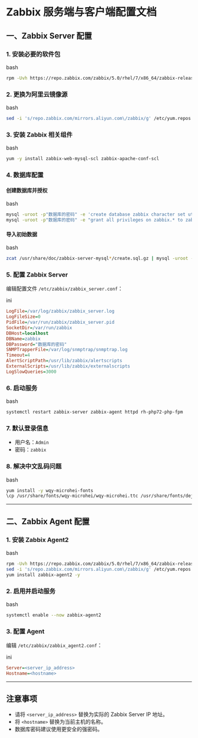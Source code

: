 # Zabbix 服务端与客户端配置文档

## 一、Zabbix Server 配置

### 1. 安装必要的软件包

bash

```bash
rpm -Uvh https://repo.zabbix.com/zabbix/5.0/rhel/7/x86_64/zabbix-release-5.0-1.el7.noarch.rpm
```



### 2. 更换为阿里云镜像源

bash

```bash
sed -i 's/repo.zabbix.com/mirrors.aliyun.com\/zabbix/g' /etc/yum.repos.d/zabbix.repo
```



### 3. 安装 Zabbix 相关组件

bash

```bash
yum -y install zabbix-web-mysql-scl zabbix-apache-conf-scl
```



### 4. 数据库配置

#### 创建数据库并授权

bash

```bash
mysql -uroot -p"数据库的密码" -e 'create database zabbix character set utf8 collate utf8_bin;'
mysql -uroot -p"数据库的密码" -e "grant all privileges on zabbix.* to zabbix@localhost identified by 'password';"
```



#### 导入初始数据

bash

```bash
zcat /usr/share/doc/zabbix-server-mysql*/create.sql.gz | mysql -uroot -p"你的密码" zabbix
```



### 5. 配置 Zabbix Server

编辑配置文件 `/etc/zabbix/zabbix_server.conf`：

ini

```ini
LogFile=/var/log/zabbix/zabbix_server.log
LogFileSize=0
PidFile=/var/run/zabbix/zabbix_server.pid
SocketDir=/var/run/zabbix
DBHost=localhost
DBName=zabbix
DBPassword="数据库的密码"
SNMPTrapperFile=/var/log/snmptrap/snmptrap.log
Timeout=4
AlertScriptPath=/usr/lib/zabbix/alertscripts
ExternalScripts=/usr/lib/zabbix/externalscripts
LogSlowQueries=3000
```



### 6. 启动服务

bash

```bash
systemctl restart zabbix-server zabbix-agent httpd rh-php72-php-fpm
```



### 7. 默认登录信息

- 用户名：`Admin`
- 密码：`zabbix`

### 8. 解决中文乱码问题

bash

```bash
yum install -y wqy-microhei-fonts
\cp /usr/share/fonts/wqy-microhei/wqy-microhei.ttc /usr/share/fonts/dejavu/DejaVuSans.ttf
```



------

## 二、Zabbix Agent 配置

### 1. 安装 Zabbix Agent2

bash

```bash
rpm -Uvh https://repo.zabbix.com/zabbix/5.0/rhel/7/x86_64/zabbix-release-5.0-1.el7.noarch.rpm
sed -i 's/repo.zabbix.com/mirrors.aliyun.com\/zabbix/g' /etc/yum.repos.d/zabbix.repo
yum install zabbix-agent2 -y
```



### 2. 启用并启动服务

bash

```bash
systemctl enable --now zabbix-agent2
```



### 3. 配置 Agent

编辑 `/etc/zabbix/zabbix_agent2.conf`：

ini

```ini
Server=<server_ip_address>
Hostname=<hostname>
```



------

## 注意事项

- 请将 `<server_ip_address>` 替换为实际的 Zabbix Server IP 地址。
- 将 `<hostname>` 替换为当前主机的名称。
- 数据库密码建议使用更安全的强密码。